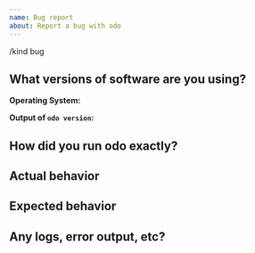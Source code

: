 ```yaml
---
name: Bug report
about: Report a bug with odo
---
```


/kind bug

<!--

Welcome! - We kindly ask you to:

  1. Fill out the issue template below 
  2. Use the Google group if you have a question rather than a bug or feature request.

The group is at: https://groups.google.com/forum/#!forum/odo-users

Thanks for understanding, and for contributing to the project!

-->

## What versions of software are you using?

**Operating System:**

**Output of `odo version`:**

## How did you run odo exactly?


## Actual behavior


## Expected behavior


## Any logs, error output, etc?


